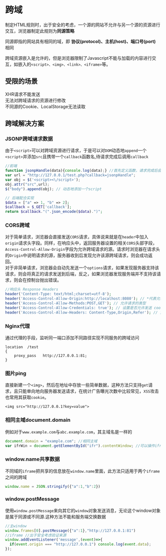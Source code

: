 # 跨域

制定HTML规则时，出于安全的考虑，一个源的网站不允许与另一个源的资源进行交互，浏览器制定此规则为**同源策略**

同源即指的网站具有相同的域，即 **协议(protocol)、主机(host)、端口号(port)** 相同

跨域资源嵌入是允许的，但是浏览器限制了Javascript不能与加载的内容进行交互，如嵌入的`<script>、<img>、<link>、<iframe>`等。


## 受限的场景  
XHR请求不能发送  
无法对跨域请求的资源进行修改  
不同源的Cookie、LocalStorage无法读取  

## 跨域解决方案
### JSONP跨域请求数据
由于`<script>`可以对跨域资源进行请求，于是可以对`DOM`动态地`append`一个`<script>`并添加`src`且携带一个`callback`函数名,待请求完成后调用`callback`

```javascript
//前端
function jsonpHandle(data){console.log(data);} //首先定义函数，请求完成后会携带参数调用函数
var url = "http://127.0.0.1/test.php?callback=jsonpHandle";
var obj = $('<script><\/script>');
obj.attr("src",url);
$("body").append(obj); // 动态地添加一个script
```
```php
// 后端配合实现
$data = ["a" => 1, "b" => 2];
$callback = $_GET['callback'];
return $callback."(".json_encode($data).")";
```
### CORS跨域
对于简单请求，浏览器会直接发送`CORS`请求，具体说来就是在`header`中加入`origin`请求头字段。同样，在响应头中，返回服务器设置的相关`CORS`头部字段，`Access-Control-Allow-Origin`字段为允许跨域请求的源。请求时浏览器在请求头的`Origin`中说明请求的源，服务器收到后发现允许该源跨域请求，则会成功返回。  
对于非简单请求，浏览器会自动先发送一个`options`请求，如果发现服务器支持该请求，则会将真正的请求发送到后端，反之，如果浏览器发现服务端并不支持该请求，则会在控制台抛出错误。  
```php
//响应头 Response Headers
header('Content-Type: text/html;charset=utf-8');
header('Access-Control-Allow-Origin:http://localhost:8080'); // *代表允许任何网址请求
header('Access-Control-Allow-Methods:POST,GET'); // 允许请求的类型
header('Access-Control-Allow-Credentials: true'); // 设置是否允许发送 cookies
header('Access-Control-Allow-Headers: Content-Type,Origin,Refer'); // 允许自定义请求头的字段 
```
### Nginx代理
通过代理的手段，监听同一端口添加不同路径实现不同服务的跨域访问

```
location  /test
{
    proxy_pass   http://127.0.0.1:81;
}
```

### 图片ping
直接新建一个`<img>`，然后在地址中存放一些简单数据，这种方法只支持`get`请求，且只能单向地向服务器发送请求，在统计广告曝光次数中比较常见，`XSS`攻击也常用其获取`cookie`。

```
<img src="http://127.0.0.1?key=value">
```
### 相同主域document.domain
例如对于`www.example.com`与`abc.example.com`，其主域名是一样的

```javascript
document.domain = "example.com"; //相同主域
var ifrWin = document.getElementById("ifr").contentWindow; //可以操作iframe
```
### window.name共享数据
不同域的`iframe`把共享的信息放在`window.name`里面，此方法只适用于两个`iframe`之间的跨域

```javascript
window.name = JSON.stringify({"a":1,"b":2})
```


### window.postMessage
使用`window.postMessage`来向其它的`window`对象发送消息，无论这个window对象是属于同源或不同源.这种方法不能和服务端交换数据

```javascript
//主window
window.frames[0].postMessage({"a":1},"http://127.0.0.1:81")
//iframe //出于安全考虑验证来源
window.addEventListener('message',(event)=>{
  if(event.origin === "http://127.0.0.1") console.log(event.data);
});
```
